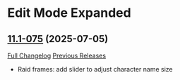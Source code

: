 # Edit Mode Expanded

## [11.1-075](https://github.com/teelolws/EditModeExpanded/tree/11.1-075) (2025-07-05)
[Full Changelog](https://github.com/teelolws/EditModeExpanded/compare/11.1-074...11.1-075) [Previous Releases](https://github.com/teelolws/EditModeExpanded/releases)

- Raid frames: add slider to adjust character name size  

